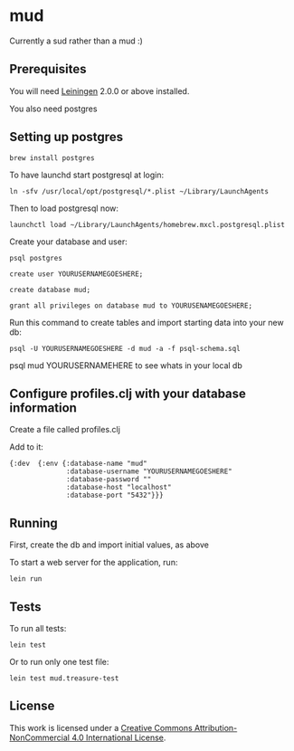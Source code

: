 # mud

Currently a sud rather than a mud :)

## Prerequisites

You will need [Leiningen][] 2.0.0 or above installed.

[leiningen]: https://github.com/technomancy/leiningen

You also need postgres

## Setting up postgres

```
brew install postgres
```

To have launchd start postgresql at login:

```
ln -sfv /usr/local/opt/postgresql/*.plist ~/Library/LaunchAgents
```

Then to load postgresql now:

```
launchctl load ~/Library/LaunchAgents/homebrew.mxcl.postgresql.plist
```

Create your database and user:

```
psql postgres
```

```
create user YOURUSERNAMEGOESHERE;
```

```
create database mud;
```

```
grant all privileges on database mud to YOURUSENAMEGOESHERE;
```


Run this command to create tables and import starting data into your new db:

```
psql -U YOURUSERNAMEGOESHERE -d mud -a -f psql-schema.sql

```

psql mud YOURUSERNAMEHERE to see whats in your local db

## Configure profiles.clj with your database information

Create a file called profiles.clj

Add to it:

```
{:dev  {:env {:database-name "mud"
              :database-username "YOURUSERNAMEGOESHERE"
              :database-password ""
              :database-host "localhost"
              :database-port "5432"}}}
```


## Running

First, create the db and import initial values, as above

To start a web server for the application, run:

    lein run

## Tests

To run all tests:

```
lein test
```

Or to run only one test file:

```
lein test mud.treasure-test
```



## License

This work is licensed under a <a rel="license" href="http://creativecommons.org/licenses/by-nc/4.0/">Creative Commons Attribution-NonCommercial 4.0 International License</a>.

